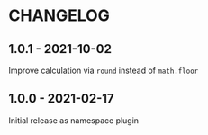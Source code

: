 CHANGELOG
=========

1.0.1 - 2021-10-02
------------------

Improve calculation via `round` instead of `math.floor`

1.0.0 - 2021-02-17
------------------

Initial release as namespace plugin

